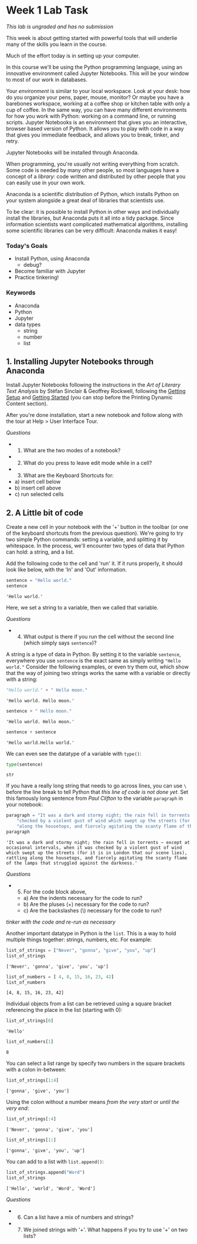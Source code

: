 
# Week 1 Lab Task
*This lab is ungraded and has no submission*

This week is about getting started with powerful tools that will underlie many of the skills you learn in the course. 

Much of the effort today is in setting up your computer.

In this course we'll be using the Python programming language, using an innovative environment called Jupyter Notebooks. This will be your window to most of our work in databases.

Your _environment_ is similar to your local workspace. Look at your desk: how do you organize your pens, paper, mouse, monitor? Or maybe you have a barebones workspace, working at a coffee shop or kitchen table with only a cup of coffee. In the same way, you can have many different environments for how you work with Python: working on a command line, or running scripts. Jupyter Notebooks is an environment that gives you an interactive, browser based version of Python. It allows you to play with code in a way that gives you immediate feedback, and allows you to break, tinker, and retry.

Jupyter Notebooks will be installed through Anaconda.

When programming, you're usually not writing everything from scratch. Some code is needed by many other people, so most languages have a concept of a _library_: code written and distributed by other people that you can easily use in your own work. 

Anaconda is a scientific distribution of Python, which installs Python on your system alongside a great deal of libraries that scientists use.

To be clear: it is possible to install Python in other ways and individually install the libraries, but Anaconda puts it all into a tidy package. Since information scientists want complicated mathematical algorithms, installing some scientific libraries can be very difficult: Anaconda makes it easy!

### Today's Goals

- Install Python, using Anaconda
   - debug?
- Become familiar with Jupyter
- Practice tinkering!

### Keywords

- Anaconda
- Python
- Jupyter
- data types
  - string
  - number
  - list

## 1. Installing Jupyter Notebooks through Anaconda

Install Jupyter Notebooks following the instructions in the *Art of Literary Text Analysis* by Stéfan Sinclair & Geoffrey Rockwell, following the [Getting Setup](https://github.com/sgsinclair/alta/blob/master/ipynb/GettingSetup.ipynb) and [Getting Started](https://github.com/sgsinclair/alta/blob/master/ipynb/GettingStarted.ipynb) (you can stop before the Printing Dynamic Content section).

After you're done installation, start a new notebook and follow along with the tour at Help > User Interface Tour.

_Questions_

- 1) What are the two modes of a notebook?
- 2) What do you press to leave edit mode while in a cell?
- 3) What are the Keyboard Shortcuts for:
 - a) insert cell below
 - b) insert cell above
 - c) run selected cells

## 2. A Little bit of code

Create a new cell in your notebook with the '+' button in the toolbar (or one of the keyboard shortcuts from the previous question). We're going to try two simple Python commands: setting a variable, and splitting it by whitespace. In the process, we'll encounter two types of data that Python can hold: a string, and a list.

Add the following code to the cell and 'run' it. If it runs properly, it should look like below, with the 'In' and 'Out' information.


```python
sentence = "Hello world."
sentence
```




    'Hello world.'



Here, we set a string to a variable, then we called that variable.

_Questions_
- 4) What output is there if you run the cell without the second line (which simply says `sentence`)?

A string is a type of data in Python. By setting it to the variable `sentence`, everywhere you use `sentence` is the exact same as simply writing `"Hello world."` Consider the following examples, or even try them out, which show that the way of joining two strings works the same with a variable or directly with a string:


```python
"Hello world." + " Hello moon."
```




    'Hello world. Hello moon.'




```python
sentence + " Hello moon."
```




    'Hello world. Hello moon.'




```python
sentence + sentence
```




    'Hello world.Hello world.'



We can even see the datatype of a variable with `type()`:


```python
type(sentence)
```




    str



If you have a really long string that needs to go across lines, you can use `\` before the line break to tell Python that _this line of code is not done yet_. Set this famously long sentence from _Paul Clifton_ to the variable `paragraph` in your notebook:


```python
paragraph = "It was a dark and stormy night; the rain fell in torrents — except at occasional intervals, when it was " + \
    "checked by a violent gust of wind which swept up the streets (for it is in London that our scene lies), rattling " + \
    "along the housetops, and fiercely agitating the scanty flame of the lamps that struggled against the darkness."
paragraph
```




    'It was a dark and stormy night; the rain fell in torrents — except at occasional intervals, when it was checked by a violent gust of wind which swept up the streets (for it is in London that our scene lies), rattling along the housetops, and fiercely agitating the scanty flame of the lamps that struggled against the darkness.'



_Questions_ 
- 5) For the code block above, 
  - a) Are the indents necessary for the code to run?
  - b) Are the pluses (+) necessary for the code to run?
  - c) Are the backslashes (\\) necessary for the code to run?
  
_tinker with the code and re-run as necessary_

Another important datatype in Python is the `list`. This is a way to hold multiple things together: strings, numbers, etc. For example:


```python
list_of_strings = ["Never", "gonna", "give", "you", "up"]
list_of_strings
```




    ['Never', 'gonna', 'give', 'you', 'up']




```python
list_of_numbers = [ 4, 8, 15, 16, 23, 42]
list_of_numbers
```




    [4, 8, 15, 16, 23, 42]



Individual objects from a list can be retrieved using a square bracket referencing the place in the list (starting with 0):


```python
list_of_strings[0]
```




    'Hello'




```python
list_of_numbers[1]
```




    8



You can select a list range by specify two numbers in the square brackets with a colon in-between:


```python
list_of_strings[1:4]
```




    ['gonna', 'give', 'you']



Using the colon without a number means _from the very start_ or _until the very end_:


```python
list_of_strings[:4]
```




    ['Never', 'gonna', 'give', 'you']




```python
list_of_strings[1:]
```




    ['gonna', 'give', 'you', 'up']



You can add to a list with `list.append()`:


```python
list_of_strings.append("Word")
list_of_strings
```




    ['Hello', 'world', 'Word', 'Word']



_Questions_

- 6) Can a list have a mix of numbers and strings?
- 7) We joined strings with '+'. What happens if you try to use '+' on two lists?

